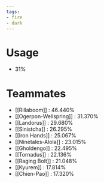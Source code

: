 ```yaml
---
tags:
- fire
- dark
---
```

# Usage
- 31%
# Teammates
- [[Rillaboom]] : 46.440%
- [[Ogerpon-Wellspring]] : 31.370%
- [[Landorus]] : 29.680%
- [[Sinistcha]] : 26.295%
- [[Iron Hands]] : 25.067%
- [[Ninetales-Alola]] : 23.015%
- [[Gholdengo]] : 22.495%
- [[Tornadus]] : 22.136%
- [[Raging Bolt]] : 21.048%
- [[Kyurem]] : 17.814%
- [[Chien-Pao]] : 17.320%